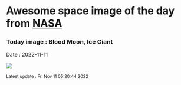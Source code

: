 
# Awesome space image of the day from [NASA](https://api.nasa.gov/)

### Today image : Blood Moon, Ice Giant
Date : 2022-11-11

![](https://apod.nasa.gov/apod/image/2211/LunarEclipseRyanHan1024.jpg)

<small>Latest update : Fri Nov 11 05:20:44 2022</small>
        